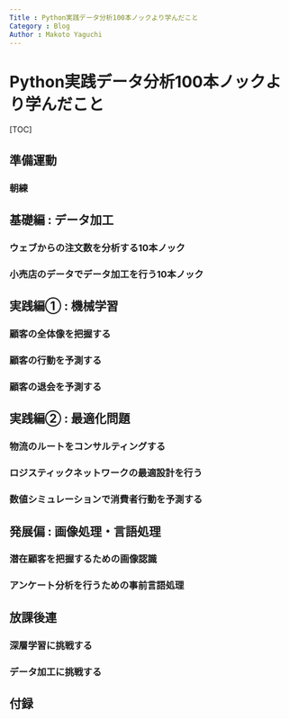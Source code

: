 ```yaml
---
Title : Python実践データ分析100本ノックより学んだこと
Category : Blog
Author : Makoto Yaguchi
---
```


# Python実践データ分析100本ノックより学んだこと

[TOC]

## 準備運動
### 朝練

## 基礎編 : データ加工
### ウェブからの注文数を分析する10本ノック
### 小売店のデータでデータ加工を行う10本ノック

## 実践編① : 機械学習
### 顧客の全体像を把握する
### 顧客の行動を予測する
### 顧客の退会を予測する

## 実践編② : 最適化問題
### 物流のルートをコンサルティングする
### ロジスティックネットワークの最適設計を行う
### 数値シミュレーションで消費者行動を予測する

## 発展偏 : 画像処理・言語処理
### 潜在顧客を把握するための画像認識
### アンケート分析を行うための事前言語処理

## 放課後連
### 深層学習に挑戦する
### データ加工に挑戦する

## 付録